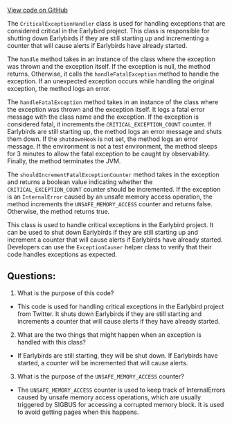 [View code on GitHub](https://github.com/misbahsy/the-algorithm/src/java/com/twitter/search/earlybird/exception/CriticalExceptionHandler.java)

The `CriticalExceptionHandler` class is used for handling exceptions that are considered critical in the Earlybird project. This class is responsible for shutting down Earlybirds if they are still starting up and incrementing a counter that will cause alerts if Earlybirds have already started. 

The `handle` method takes in an instance of the class where the exception was thrown and the exception itself. If the exception is null, the method returns. Otherwise, it calls the `handleFatalException` method to handle the exception. If an unexpected exception occurs while handling the original exception, the method logs an error.

The `handleFatalException` method takes in an instance of the class where the exception was thrown and the exception itself. It logs a fatal error message with the class name and the exception. If the exception is considered fatal, it increments the `CRITICAL_EXCEPTION_COUNT` counter. If Earlybirds are still starting up, the method logs an error message and shuts them down. If the `shutdownHook` is not set, the method logs an error message. If the environment is not a test environment, the method sleeps for 3 minutes to allow the fatal exception to be caught by observability. Finally, the method terminates the JVM.

The `shouldIncrementFatalExceptionCounter` method takes in the exception and returns a boolean value indicating whether the `CRITICAL_EXCEPTION_COUNT` counter should be incremented. If the exception is an `InternalError` caused by an unsafe memory access operation, the method increments the `UNSAFE_MEMORY_ACCESS` counter and returns false. Otherwise, the method returns true.

This class is used to handle critical exceptions in the Earlybird project. It can be used to shut down Earlybirds if they are still starting up and increment a counter that will cause alerts if Earlybirds have already started. Developers can use the `ExceptionCauser` helper class to verify that their code handles exceptions as expected.
## Questions: 
 1. What is the purpose of this code?
- This code is used for handling critical exceptions in the Earlybird project from Twitter. It shuts down Earlybirds if they are still starting and increments a counter that will cause alerts if they have already started.

2. What are the two things that might happen when an exception is handled with this class?
- If Earlybirds are still starting, they will be shut down. If Earlybirds have started, a counter will be incremented that will cause alerts.

3. What is the purpose of the `UNSAFE_MEMORY_ACCESS` counter?
- The `UNSAFE_MEMORY_ACCESS` counter is used to keep track of InternalErrors caused by unsafe memory access operations, which are usually triggered by SIGBUS for accessing a corrupted memory block. It is used to avoid getting pages when this happens.